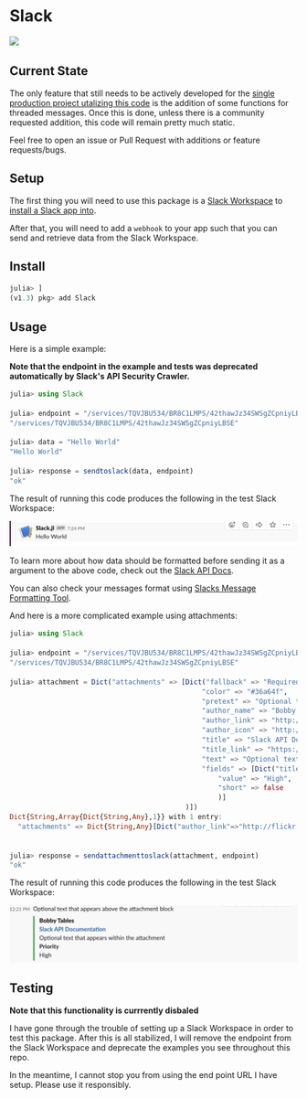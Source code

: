 # Slack
[pkgeval-img]: https://juliaci.github.io/NanosoldierReports/pkgeval_badges/S/Slack.svg
[pkgeval-url]: https://juliaci.github.io/NanosoldierReports/pkgeval_badges/report.html

[![][pkgeval-img]][pkgeval-url]

## Current State

The only feature that still needs to be actively developed for the [single production project utalizing this code](https://github.com/JuliaLangSlack/StackOverflowBot) is the addition of some functions for threaded messages. Once this is done, unless there is a community requested addition, this code will remain pretty much static. 

Feel free to open an issue or Pull Request with additions or feature requests/bugs. 

## Setup

The first thing you will need to use this package is a [Slack Workspace](https://slack.com/create) to [install a Slack app into](https://api.slack.com/start).

After that, you will need to add a `webhook` to your app such that you can send and retrieve data from the Slack Workspace.

## Install

```julia
julia> ]
(v1.3) pkg> add Slack
```

## Usage

Here is a simple example:

__Note that the endpoint in the example and tests was deprecated automatically by Slack's API Security Crawler.__
```julia
julia> using Slack

julia> endpoint = "/services/TQVJBU534/BR8C1LMPS/42thawJz34SWSgZCpniyLBSE"
"/services/TQVJBU534/BR8C1LMPS/42thawJz34SWSgZCpniyLBSE"

julia> data = "Hello World"
"Hello World"

julia> response = sendtoslack(data, endpoint)
"ok"
```
The result of running this code produces the following in the test Slack Workspace:

![logo](assets/readme.png)

To learn more about how data should be formatted before sending it as a argument to the above code, check out the [Slack API Docs](https://api.slack.com/messaging/composing/formatting).

You can also check your messages format using [Slacks Message Formatting Tool](https://api.slack.com/docs/messages/builder?msg=%7B%22text%22%3A%20%22This%20is%20a%20line%20of%20text.%5CnAnd%20this%20is%20another%20one.%22%7D).


And here is a more complicated example using attachments:

```julia
julia> using Slack

julia> endpoint = "/services/TQVJBU534/BR8C1LMPS/42thawJz34SWSgZCpniyLBSE"
"/services/TQVJBU534/BR8C1LMPS/42thawJz34SWSgZCpniyLBSE"

julia> attachment = Dict("attachments" => [Dict("fallback" => "Required plain-text summary of the attachment",
                                               "color" => "#36a64f",
                                               "pretext" => "Optional text that appears above the attachment block",
                                               "author_name" => "Bobby Tables",
                                               "author_link" => "http://flickr.com/bobby/",
                                               "author_icon" => "http://flickr.com/icons/bobby.jpg",
                                               "title" => "Slack API Documentation",
                                               "title_link" => "https://api.slack.com/",
                                               "text" => "Optional text that appears within the attachment",
                                               "fields" => [Dict("title" => "Priority",
                                                   "value" => "High",
                                                   "short" => false
                                                   )]
                                           )])
Dict{String,Array{Dict{String,Any},1}} with 1 entry:
  "attachments" => Dict{String,Any}[Dict("author_link"=>"http://flickr.com/bob"


julia> response = sendattachmenttoslack(attachment, endpoint)
"ok"

```

The result of running this code produces the following in the test Slack Workspace:

![logo](assets/readme2.png)

## Testing

__Note that this functionality is currrently disbaled__

I have gone through the trouble of setting up a Slack Workspace in order to test this package. After this is all stabilized, I will remove the endpoint from the Slack Workspace and deprecate the examples you see throughout this repo.

In the meantime, I cannot stop you from using the end point URL I have setup.  Please use it responsibly.
